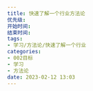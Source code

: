 ```yaml
---
title: 快速了解一个行业方法论
优先级: 
开始时间: 
结束时间: 
tags: 
- 学习/方法论/快速了解一个行业
categories:
- 002目标
- 学习
- 方法论
date: 2023-02-12 13:03
---
```

